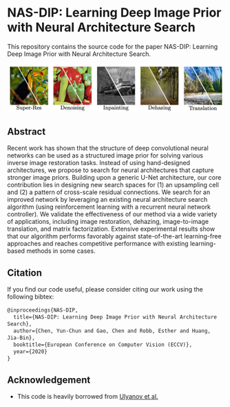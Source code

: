 # NAS-DIP: Learning Deep Image Prior with Neural Architecture Search

This repository contains the source code for the paper NAS-DIP: Learning Deep Image Prior with Neural Architecture Search.

<img src="img/teaser.png" width="1000">

## Abstract
Recent work has shown that the structure of deep convolutional neural networks can be used as a structured image prior for solving various inverse image restoration tasks. Instead of using hand-designed architectures, we propose to search for neural architectures that capture stronger image priors. Building upon a generic U-Net architecture, our core contribution lies in designing new search spaces for (1) an upsampling cell and (2) a pattern of cross-scale residual connections. We search for an improved network by leveraging an existing neural architecture search algorithm (using reinforcement learning with a recurrent neural network controller). We validate the effectiveness of our method via a wide variety of applications, including image restoration, dehazing, image-to-image translation, and matrix factorization. Extensive experimental results show that our algorithm performs favorably against state-of-the-art learning-free approaches and reaches competitive performance with existing learning-based methods in some cases.

## Citation
If you find our code useful, please consider citing our work using the following bibtex:
```
@inproceedings{NAS-DIP,
  title={NAS-DIP: Learning Deep Image Prior with Neural Architecture Search},
  author={Chen, Yun-Chun and Gao, Chen and Robb, Esther and Huang, Jia-Bin},
  booktitle={European Conference on Computer Vision (ECCV)},
  year={2020}
}
```

## Acknowledgement
 - This code is heavily borrowed from [Ulyanov et al.](https://github.com/DmitryUlyanov/deep-image-prior)
